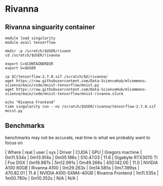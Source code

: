 # Rivanna

## Rivanna singuarity container

```
module load singularity
module avail tensorflow

mkdir -p /scratch/$USER/rivann
cd /scratch/$USER/rivanna

export C=$CONTAINERDIR
export U=$USER

cp $C/tensorflow-2.7.0.sif /scratch/$U/rivanna/
wget https://raw.githubusercontent.com/Data-ScienceHub/mlcommons-science/main/code/mnist-tensorflow/mnist.py
wget https://raw.githubusercontent.com/Data-ScienceHub/mlcommons-science/main/code/mnist-tensorflow/mnist-rivanna.slurm

echo "Rivanna Frontend"
time singularity run --nv /scratch/$USER/rivanna/tensorflow-2.7.0.sif mnist.py
```

## Benchmarks

benchmarks may not be accurate, real time is what we probably want to focus on

| Where        	    | real      | user      | sys        | Driver      | CUDA | GPU 
| Gregors machine   | 0m11.534s | 0m13.914s | 0m05.186s  | 510.47.03   | 11.6 | Gigabyte RTX3070 TI
| Fox DGX           | 0m19.987s | 5m12.991s | 0m49.266s  | 450.142.00  | 11.0 | NVIDIA A100 80GB
| Rivanna A100      | 0m29.263s | 0m14.585s | 0m7.399ss  | 470.82.01   | 11.4 | NVIDIA A100-SXM4-40GB
| Rivanna Frontend  | 1m11.535s | 1m00.780s | 0m10.352s  | N/A         | N/A  |

